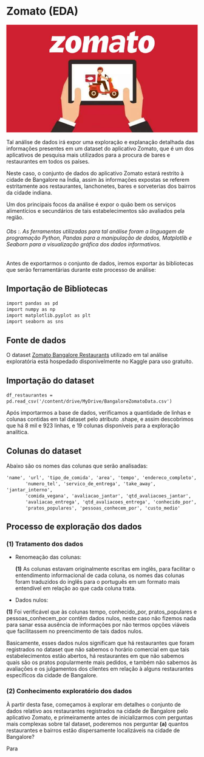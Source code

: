 # Zomato (EDA)

![](./img/b1.jpg)

Tal análise de dados irá expor uma exploração e explanação detalhada das informações presentes em um dataset do aplicativo Zomato, que é um dos aplicativos de pesquisa mais utilizados para a procura de bares e restaurantes em todos os países. 

Neste caso, o conjunto de dados do aplicativo Zomato estará restrito à cidade de Bangalore na Índia, assim às informações expostas se referem estritamente aos restaurantes, lanchonetes, bares e sorveterias dos bairros da cidade indiana. 

Um dos principais focos da análise é expor o quão bem os serviços alimentícios e secundários de tais estabelecimentos são avaliados pela região.

###### Obs :. As ferramentas utilizadas para tal análise foram a linguagem de programação Python, Pandas para a manipulação de dados, Matplotlib e Seaborn para a visualização gráfica dos dados informativos.

Antes de exportarmos o conjunto de dados, iremos exportar às bibliotecas que serão ferramentárias durante este processo de análise:

## Importação de Bibliotecas

```
import pandas as pd
import numpy as np
import matplotlib.pyplot as plt
import seaborn as sns
```
## Fonte de dados

O dataset [Zomato Bangalore Restaurants](https://www.kaggle.com/datasets/himanshupoddar/zomato-bangalore-restaurants) utilizado em tal análise exploratória está hospedado disponivelmente no Kaggle para uso gratuito.

## Importação do dataset

```
df_restaurantes = pd.read_csv('/content/drive/MyDrive/BangaloreZomatoData.csv')
```

Após importarmos a base de dados, verificamos a quantidade de linhas e colunas contidas em tal dataset pelo atributo .shape, e assim descobrimos que há 
8 mil e 923 linhas, e 19 colunas disponíveis para a exploração analítica.

## Colunas do dataset

Abaixo são os nomes das colunas que serão analisadas:

```
'name', 'url', 'tipo_de_comida', 'area', 'tempo', 'endereco_completo',
       'numero_tel', 'servico_de_entrega', 'take_away', 'jantar_interno',
       'comida_vegana', 'avaliacao_jantar', 'qtd_avaliacoes_jantar',
       'avaliacao_entrega', 'qtd_avaliacoes_entrega', 'conhecido_por',
       'pratos_populares', 'pessoas_conhecem_por', 'custo_medio'
``` 

## Processo de exploração dos dados

### **(1)** Tratamento dos dados

* Renomeação das colunas:

  **(1)** As colunas estavam originalmente escritas em inglês, para facilitar o entendimento informacional de cada coluna, os nomes das colunas foram traduzidos do inglês para o português em um formato mais entendível em relação ao que cada coluna trata.
  
* Dados nulos:

 **(1)** Foi verificável que às colunas tempo, conhecido_por, pratos_populares e pessoas_conhecem_por contêm dados nulos, neste caso não fizemos nada para sanar essa ausência de informações por não termos opções viáveis que facilitassem no preencimento de tais dados nulos.
 
 Basicamente, esses dados nulos significam que há restaurantes que foram registrados no dataset que não sabemos o horário comercial em que tais estabelecimentos estão abertos, há restaurantes em que não sabemos quais são os pratos popularmente mais pedidos, e também não sabemos às avaliações e os julgamentos dos clientes em relação à alguns restaurantes específicos da cidade de Bangalore.
 
### **(2)** Conhecimento exploratório dos dados

À partir desta fase, começamos à explorar em detalhes o conjunto de dados relativo aos restaurantes registrados na cidade de Bangalore pelo aplicativo Zomato, e primeiramente antes de inicializarmos com perguntas mais complexas sobre tal dataset, poderemos nos perguntar **(a)** quantos restaurantes e bairros estão dispersamente localizáveis na cidade de Bangalore? 

Para 
